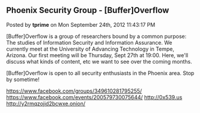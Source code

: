 ## Phoenix Security Group - [Buffer]Overflow
Posted by **tprime** on Mon September 24th, 2012 11:43:17 PM

[Buffer]Overflow is a group of researchers bound by a common purpose: The studies of Information Security and Information Assurance. We currently meet at the University of Advancing Technology in Tempe, Arizona. Our first meeting will be Thursday, Sept 27th at 19:00. Here, we'll discuss what kinds of content, etc we want to see over the coming months.

[Buffer]Overflow is open to all security enthusiasts in the Phoenix area. Stop by sometime! 

<!-- m --><a class="postlink" href="https://www.facebook.com/groups/349610281795255/">https://www.facebook.com/groups/349610281795255/</a><!-- m -->
<!-- m --><a class="postlink" href="https://www.facebook.com/events/200579730075644/">https://www.facebook.com/events/200579730075644/</a><!-- m -->
<!-- m --><a class="postlink" href="http://0x539.us">http://0x539.us</a><!-- m -->
<!-- m --><a class="postlink" href="http://y2rmqzojid2bcwxe.onion/">http://y2rmqzojid2bcwxe.onion/</a><!-- m -->
